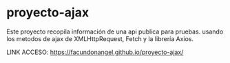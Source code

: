 # proyecto-ajax
Este proyecto recopila información de una api publica para pruebas. usando los metodos de ajax de XMLHttpRequest, Fetch y la librería Axios.


LINK ACCESO: https://facundonangel.github.io/proyecto-ajax/
